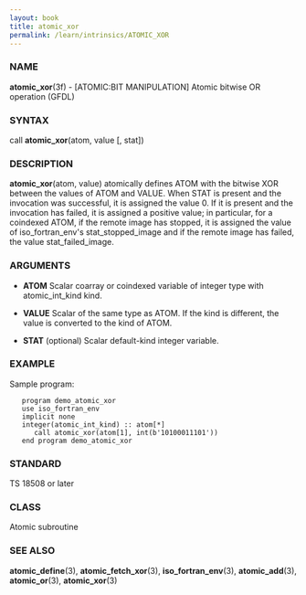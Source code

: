 ```yaml
---
layout: book
title: atomic_xor
permalink: /learn/intrinsics/ATOMIC_XOR
---
```

### NAME

__atomic\_xor__(3f) - \[ATOMIC:BIT MANIPULATION\] Atomic bitwise OR operation
(GFDL)

### SYNTAX

call __atomic\_xor__(atom, value \[, stat\])

### DESCRIPTION

__atomic\_xor__(atom, value) atomically defines ATOM with the bitwise
XOR between the values of ATOM and VALUE. When STAT is present and the
invocation was successful, it is assigned the value 0. If it is present
and the invocation has failed, it is assigned a positive value; in
particular, for a coindexed ATOM, if the remote image has stopped, it is
assigned the value of iso\_fortran\_env's stat\_stopped\_image and if
the remote image has failed, the value stat\_failed\_image.

### ARGUMENTS

  - __ATOM__
    Scalar coarray or coindexed variable of integer type with
    atomic\_int\_kind kind.

  - __VALUE__
    Scalar of the same type as ATOM. If the kind is different, the value
    is converted to the kind of ATOM.

  - __STAT__
    (optional) Scalar default-kind integer variable.

### EXAMPLE

Sample program:

```
   program demo_atomic_xor
   use iso_fortran_env
   implicit none
   integer(atomic_int_kind) :: atom[*]
      call atomic_xor(atom[1], int(b'10100011101'))
   end program demo_atomic_xor
```

### STANDARD

TS 18508 or later

### CLASS

Atomic subroutine

### SEE ALSO

__atomic\_define__(3), __atomic\_fetch\_xor__(3),
__iso\_fortran\_env__(3), __atomic\_add__(3), __atomic\_or__(3),
__atomic\_xor__(3)
